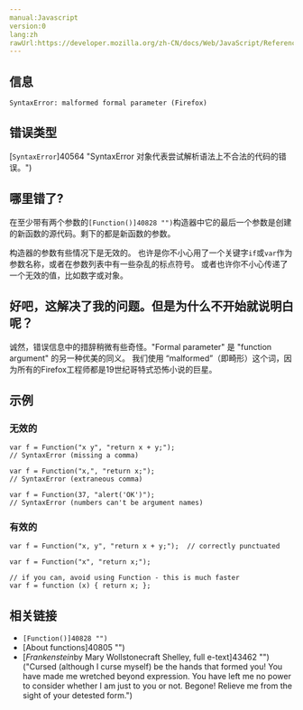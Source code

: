 ```yaml
---
manual:Javascript
version:0
lang:zh
rawUrl:https://developer.mozilla.org/zh-CN/docs/Web/JavaScript/Reference/Errors/Malformed_formal_parameter#
---
```






## 信息<a name="信息"></a>

```
SyntaxError: malformed formal parameter (Firefox)

```

## 错误类型<a name="错误类型"></a>


[`SyntaxError`]40564 "SyntaxError 对象代表尝试解析语法上不合法的代码的错误。")


## 哪里错了?<a name="哪里错了"></a>


在至少带有两个参数的`[Function()]40828 "")`构造器中它的最后一个参数是创建的新函数的源代码。剩下的都是新函数的参数。



构造器的参数有些情况下是无效的。 也许是你不小心用了一个关键字`if`或`var`作为参数名称，或者在参数列表中有一些杂乱的标点符号。 或者也许你不小心传递了一个无效的值，比如数字或对象。


## 好吧，这解决了我的问题。但是为什么不开始就说明白呢？<a name="好吧，这解决了我的问题。但是为什么不开始就说明白呢？"></a>


诚然，错误信息中的措辞稍微有些奇怪。&quot;Formal parameter&quot; 是 &quot;function argument&quot; 的另一种优美的同义。 我们使用 “malformed”（即畸形）这个词，因为所有的Firefox工程师都是19世纪哥特式恐怖小说的巨星。


## 示例<a name="示例"></a>

### 无效的<a name="无效的"></a>

```
var f = Function("x y", "return x + y;");  
// SyntaxError (missing a comma)

var f = Function("x,", "return x;");  
// SyntaxError (extraneous comma)

var f = Function(37, "alert('OK')");
// SyntaxError (numbers can't be argument names)
```

### 有效的<a name="有效的"></a>

```
var f = Function("x, y", "return x + y;");  // correctly punctuated

var f = Function("x", "return x;");

// if you can, avoid using Function - this is much faster
var f = function (x) { return x; };
```

## 相关链接<a name="相关链接"></a>

* `[Function()]40828 "")`
* [About functions]40805 "")
* [*Frankenstein*by Mary Wollstonecraft Shelley, full e-text]43462 "")(&quot;Cursed (although I curse myself) be the hands that formed you! You have made me wretched beyond expression. You have left me no power to consider whether I am just to you or not. Begone! Relieve me from the sight of your detested form.&quot;)



